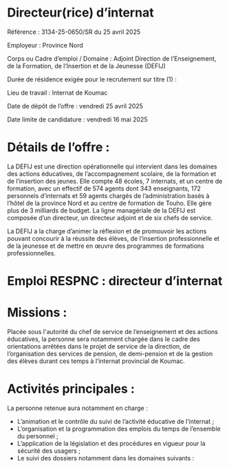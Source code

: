# Directeur(rice) d’internat

Référence : 3134-25-0650/SR du 25 avril 2025

Employeur : Province Nord

Corps ou Cadre d’emploi / Domaine : Adjoint Direction de l’Enseignement, de la Formation, de l’Insertion et de la Jeunesse (DEFIJ)

Durée de résidence exigée pour le recrutement sur titre (1) :

Lieu de travail : Internat de Koumac

Date de dépôt de l’offre : vendredi 25 avril 2025

Date limite de candidature : vendredi 16 mai 2025

# Détails de l’offre :

La DEFIJ est une direction opérationnelle qui intervient dans les domaines des actions éducatives, de l’accompagnement scolaire, de la formation et de l’insertion des jeunes. Elle compte 48 écoles, 7 internats, et un centre de formation, avec un effectif de 574 agents dont 343 enseignants, 172 personnels d’internats et 59 agents chargés de l’administration basés à l’hôtel de la province Nord et au centre de formation de Touho. Elle gère plus de 3 milliards de budget. La ligne managériale de la DEFIJ est composée d’un directeur, un directeur adjoint et de six chefs de service.

La DEFIJ a la charge d’animer la réflexion et de promouvoir les actions pouvant concourir à la réussite des élèves, de l’insertion professionnelle et de la jeunesse et de mettre en œuvre des programmes de formations professionnelles.

# Emploi RESPNC : directeur d’internat

# Missions :

Placée sous l'autorité du chef de service de l’enseignement et des actions éducatives, la personne sera notamment chargée dans le cadre des orientations arrêtées dans le projet de service de la direction, de l’organisation des services de pension, de demi-pension et de la gestion des élèves durant ces temps à l’internat provincial de Koumac.

# Activités principales :

La personne retenue aura notamment en charge :

- L’animation et le contrôle du suivi de l’activité éducative de l’internat ;
- L’organisation et la programmation des emplois du temps de l’ensemble du personnel ;
- L’application de la législation et des procédures en vigueur pour la sécurité des usagers ;
- Le suivi des dossiers notamment dans les domaines suivants :